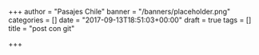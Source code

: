 +++
author = "Pasajes Chile"
banner = "/banners/placeholder.png"
categories = []
date = "2017-09-13T18:51:03+00:00"
draft = true
tags = []
title = "post con git"

+++


